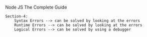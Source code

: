 Node JS The Complete Guide

    Section-4:
        Syntax Errors --> can be solved by looking at the errors
        Runtime Errors --> can be solved by looking at the errors
        Logical Errors --> can be solved by using a debugger
